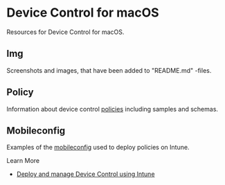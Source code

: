 # Device Control for macOS

Resources for Device Control for macOS.

## Img

Screenshots and images, that have been added to "README.md" -files.

## Policy

Information about device control [policies](policy/README.md) including samples and schemas.

## Mobileconfig

Examples of the [mobileconfig](mobileconfig/README.md) used to deploy policies on Intune.

Learn More
- [Deploy and manage Device Control using Intune](https://learn.microsoft.com/en-us/microsoft-365/security/defender-endpoint/mac-device-control-intune?view=o365-worldwide)
